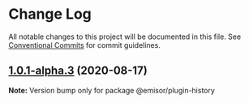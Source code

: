 # Change Log

All notable changes to this project will be documented in this file.
See [Conventional Commits](https://conventionalcommits.org) for commit guidelines.

## [1.0.1-alpha.3](https://github.com/vpjs/emisor/compare/v1.0.1-alpha.2...v1.0.1-alpha.3) (2020-08-17)

**Note:** Version bump only for package @emisor/plugin-history
